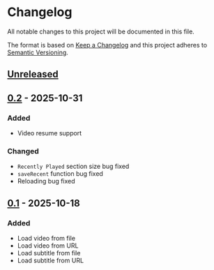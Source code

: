 # Changelog
All notable changes to this project will be documented in this file.

The format is based on [Keep a Changelog](http://keepachangelog.com/en/1.0.0/)
and this project adheres to [Semantic Versioning](http://semver.org/spec/v2.0.0.html).

## [Unreleased]
## [0.2] - 2025-10-31
### Added
- Video resume support
### Changed
- `Recently Played` section size bug fixed
- `saveRecent` function bug fixed
- Reloading bug fixed
## [0.1] - 2025-10-18
### Added
- Load video from file
- Load video from URL
- Load subtitle from file
- Load subtitle from URL


[Unreleased]: https://github.com/sepandhaghighi/neovid/compare/v0.2...main
[0.2]: https://github.com/sepandhaghighi/neovid/compare/v0.1...v0.2
[0.1]: https://github.com/sepandhaghighi/neovid/compare/157a4dd...v0.1
